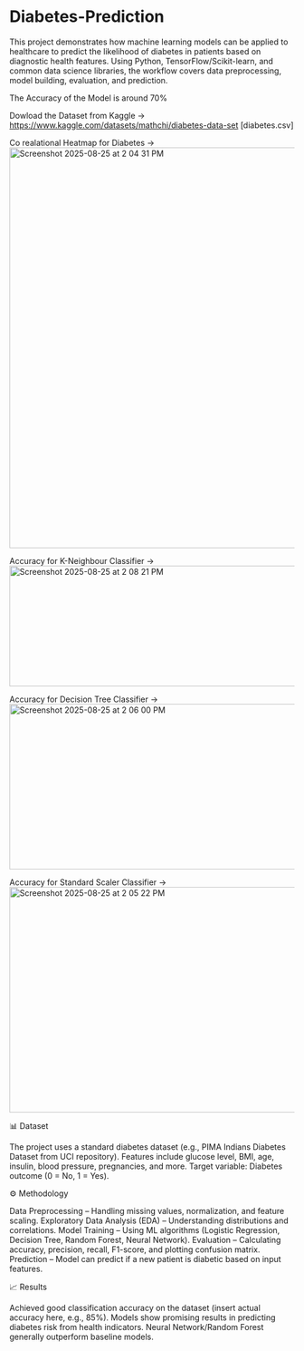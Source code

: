 # Diabetes-Prediction
This project demonstrates how machine learning models can be applied to healthcare to predict the likelihood of diabetes in patients based on diagnostic health features. Using Python, TensorFlow/Scikit-learn, and common data science libraries, the workflow covers data preprocessing, model building, evaluation, and prediction.

The Accuracy of the Model is around 70%

Dowload the Dataset from Kaggle -> https://www.kaggle.com/datasets/mathchi/diabetes-data-set [diabetes.csv]

Co realational Heatmap for Diabetes ->
<img width="1440" height="707" alt="Screenshot 2025-08-25 at 2 04 31 PM" src="https://github.com/user-attachments/assets/a0311341-1cf6-4e6f-8f39-203b1c5c1821" />

Accuracy for K-Neighbour Classifier ->
<img width="1440" height="213" alt="Screenshot 2025-08-25 at 2 08 21 PM" src="https://github.com/user-attachments/assets/f10c30f9-1fb0-4c54-9190-af4a5120a831" />

Accuracy for Decision Tree Classifier ->
<img width="1440" height="292" alt="Screenshot 2025-08-25 at 2 06 00 PM" src="https://github.com/user-attachments/assets/56681384-b076-4f65-a4ce-496a8fa79c5c" />

Accuracy for Standard Scaler Classifier ->
<img width="1440" height="398" alt="Screenshot 2025-08-25 at 2 05 22 PM" src="https://github.com/user-attachments/assets/faecbeb9-91ef-454a-94cc-1c6a3025ee49" />


📊 Dataset

The project uses a standard diabetes dataset (e.g., PIMA Indians Diabetes Dataset from UCI repository).
Features include glucose level, BMI, age, insulin, blood pressure, pregnancies, and more.
Target variable: Diabetes outcome (0 = No, 1 = Yes).

⚙️ Methodology

Data Preprocessing – Handling missing values, normalization, and feature scaling.
Exploratory Data Analysis (EDA) – Understanding distributions and correlations.
Model Training – Using ML algorithms (Logistic Regression, Decision Tree, Random Forest, Neural Network).
Evaluation – Calculating accuracy, precision, recall, F1-score, and plotting confusion matrix.
Prediction – Model can predict if a new patient is diabetic based on input features.

📈 Results

Achieved good classification accuracy on the dataset (insert actual accuracy here, e.g., 85%).
Models show promising results in predicting diabetes risk from health indicators.
Neural Network/Random Forest generally outperform baseline models.
